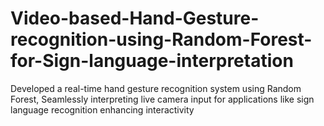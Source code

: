# Video-based-Hand-Gesture-recognition-using-Random-Forest-for-Sign-language-interpretation
Developed a real-time hand gesture recognition system using Random Forest, Seamlessly interpreting live camera input for applications like sign language recognition enhancing interactivity
